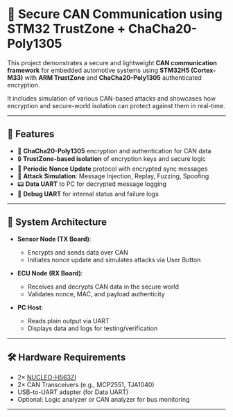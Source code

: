 # 🔐 Secure CAN Communication using STM32 TrustZone + ChaCha20-Poly1305

This project demonstrates a secure and lightweight **CAN communication framework** for embedded automotive systems using **STM32H5 (Cortex-M33)** with **ARM TrustZone** and **ChaCha20-Poly1305** authenticated encryption.

It includes simulation of various CAN-based attacks and showcases how encryption and secure-world isolation can protect against them in real-time.

---

## 🚀 Features

- 🔐 **ChaCha20-Poly1305** encryption and authentication for CAN data
- 🔒 **TrustZone-based isolation** of encryption keys and secure logic
- 🔁 **Periodic Nonce Update** protocol with encrypted sync messages
- 🧪 **Attack Simulation**: Message Injection, Replay, Fuzzing, Spoofing
- 📟 **Data UART** to PC for decrypted message logging
- 🐞 **Debug UART** for internal status and failure logs

---

## 🧩 System Architecture

- **Sensor Node (TX Board)**:
  - Encrypts and sends data over CAN
  - Initiates nonce update and simulates attacks via User Button

- **ECU Node (RX Board)**:
  - Receives and decrypts CAN data in the secure world
  - Validates nonce, MAC, and payload authenticity

- **PC Host**:
  - Reads plain output via UART
  - Displays data and logs for testing/verification

---

## 🛠 Hardware Requirements

- 2× [NUCLEO-H563ZI](https://www.st.com/en/evaluation-tools/nucleo-h563zi.html)
- 2× CAN Transceivers (e.g., MCP2551, TJA1040)
- USB-to-UART adapter (for Data UART)
- Optional: Logic analyzer or CAN analyzer for bus monitoring

---

